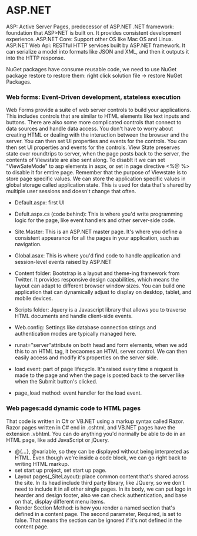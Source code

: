 # ASP.NET
ASP: Active Server Pages, predecessor of ASP.NET
.NET framework: foundation that ASP>NET is built on. It provides consistent development experience.
ASP.NET Core: Support other OS like Mac OS and Linux.
ASP.NET Web Api: RESTful HTTP services built by ASP.NET framework. It can serialize a model into formats like JSON and XML, and then it outputs it into the HTTP response.

NuGet packages have consume reusable code, we need to use NuGet package restore to restore them: right click solution file -> restore NuGet Packages.

### Web forms: Event-Driven development, stateless execution
Web Forms provide a suite of web server controls to build your applications. This includes controls that are similar to HTML elements like text inputs and buttons. There are also some more complicated controls that connect to data sources and handle data access. You don't have to worry about creating HTML or dealing with the interaction between the browser and the server. You can then set UI properties and events for the controls. You can then set UI properties and events for the controls. View State preserves state over roundtrips to server, when the page posts back to the server, the contents of Viewstate are also sent along. To disablt it we can set "ViewSateMode" to asp elements in aspx, or set in page directive <%@ %> to disable it for emtire page. Remember that the purpose of Viewstate is to store page specific values.
We can store the application specific values in global storage called application state. This is used for data that's shared by multiple user sessions and doesn't change that often.

- Default.aspx: first UI
- Defult.aspx.cs (code behind): This is where you'd write programming logic for the page, like event handlers and other server-side code.
- Site.Master: This is an ASP.NET master page. It's where you define a consistent appearance for all the pages in your application, such as navigation.
- Global.asax: This is where you'd find code to handle application and session-level events raised by ASP.NET

- Content folder: Bootstrap is a layout and theme-ing framework from Twitter. It provides responsive design capabilities, which means the layout can adapt to different browser window sizes. You can build one application that can dynamically adjust to display on desktop, tablet, and mobile devices.
- Scripts folder:  Jquery is a Javascript library that allows you to traverse HTML documents and handle client-side events.
- Web.config: Settings like database connection strings and authentication modes are typically managed here.
- runat="server"attribute on both head and form elements, when we add this to an HTML tag, it becaomes an HTML server control. We can then easily access and modify it's properties on the server side.
- load event: part of page lifecycle. It's raised every time a request is made to the page and when the page is posted back to the server like when the Submit button's clicked.
- page_load method:  event handler for the load event.

### Web pages:add dynamic code to HTML pages 
That code is written in C# or VB.NET using a markup syntax called Razor. Razor pages written in C# end in .cshtml, and VB.NET pages have the extension .vbhtml. You can do anything you'd normally be able to do in an HTML page, like add JavaScript or jQuery. 
-  @{...}, @variable, so they can be displayed without being interpreted as HTML. Even though we're inside a code block, we can go right back to writing HTML markup.
-  set start up project, set start up page.
-  Layout pages(_SiteLayout): place common content that's shared across the site. In its head include third party library, like JQuery, so we don't need to include it in all other single pages. In its body, we can put logo in hearder and design footer, also we can check authentication, and base on that, display different menu items.
-  Render Section Method: is how you render a named section that's defined in a content page. The second parameter, Required, is set to false. That means the section can be ignored if it's not defined in the content page.
